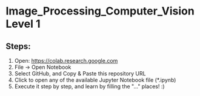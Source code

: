 # Image_Processing_Computer_Vision Level 1

## Steps: 
1. Open: https://colab.research.google.com 
2. File -> Open Notebook
3. Select GitHub, and Copy & Paste this repository URL
4. Click to open any of the available Jupyter Notebook file (*.ipynb)
5. Execute it step by step, and learn by filling the "..." places! :)
